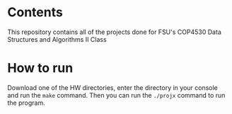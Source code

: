 # Contents
This repository contains all of the projects done for FSU's COP4530 Data Structures and Algorithms II Class

# How to run
Download one of the HW directories, enter the directory in your console and run the `make` command. Then you can run the `./projx` command to run the program.
